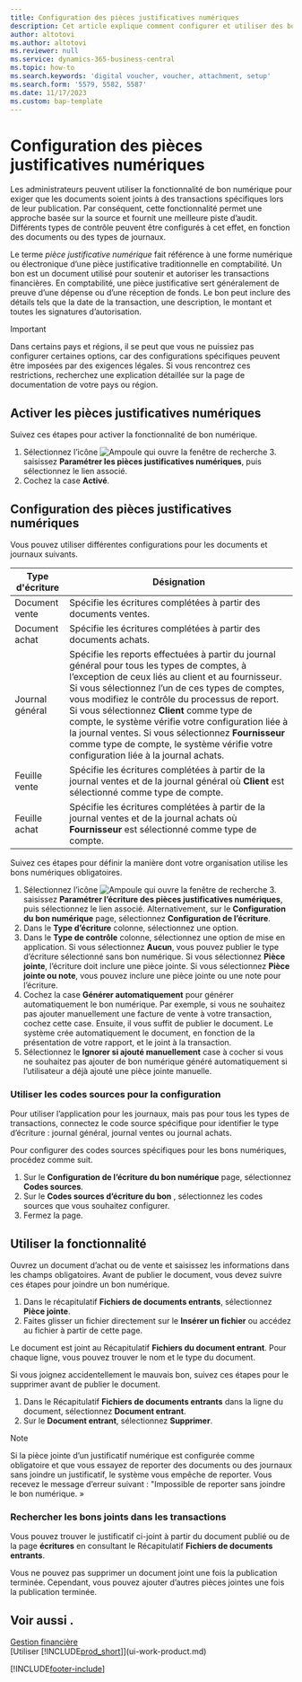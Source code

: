 ```yaml
---
title: Configuration des pièces justificatives numériques
description: Cet article explique comment configurer et utiliser des bons numériques obligatoires dans Microsoft Dynamics 365 Business Central.
author: altotovi
ms.author: altotovi
ms.reviewer: null
ms.service: dynamics-365-business-central
ms.topic: how-to
ms.search.keywords: 'digital voucher, voucher, attachment, setup'
ms.search.form: '5579, 5582, 5587'
ms.date: 11/17/2023
ms.custom: bap-template
---
```


# Configuration des pièces justificatives numériques

Les administrateurs peuvent utiliser la fonctionnalité de bon numérique pour exiger que les documents soient joints à des transactions spécifiques lors de leur publication. Par conséquent, cette fonctionnalité permet une approche basée sur la source et fournit une meilleure piste d’audit. Différents types de contrôle peuvent être configurés à cet effet, en fonction des documents ou des types de journaux.

Le terme *pièce justificative numérique* fait référence à une forme numérique ou électronique d’une pièce justificative traditionnelle en comptabilité. Un bon est un document utilisé pour soutenir et autoriser les transactions financières. En comptabilité, une pièce justificative sert généralement de preuve d’une dépense ou d’une réception de fonds. Le bon peut inclure des détails tels que la date de la transaction, une description, le montant et toutes les signatures d’autorisation.

> [!IMPORTANT]
> Dans certains pays et régions, il se peut que vous ne puissiez pas configurer certaines options, car des configurations spécifiques peuvent être imposées par des exigences légales. Si vous rencontrez ces restrictions, recherchez une explication détaillée sur la page de documentation de votre pays ou région.

## Activer les pièces justificatives numériques

Suivez ces étapes pour activer la fonctionnalité de bon numérique.

1. Sélectionnez l’icône ![Ampoule qui ouvre la fenêtre de recherche 3.](media/ui-search/search_small.png "Dites-moi ce que vous voulez faire") saisissez **Paramétrer les pièces justificatives numériques**, puis sélectionnez le lien associé.
2. Cochez la case **Activé**.

## Configuration des pièces justificatives numériques

Vous pouvez utiliser différentes configurations pour les documents et journaux suivants.

| Type d'écriture | Désignation |
|------------|-------------|
| Document vente | Spécifie les écritures complétées à partir des documents ventes. |
| Document achat | Spécifie les écritures complétées à partir des documents achats. |
| Journal général | Spécifie les reports effectuées à partir du journal général pour tous les types de comptes, à l’exception de ceux liés au client et au fournisseur. Si vous sélectionnez l’un de ces types de comptes, vous modifiez le contrôle du processus de report. Si vous sélectionnez **Client** comme type de compte, le système vérifie votre configuration liée à la journal ventes. Si vous sélectionnez **Fournisseur** comme type de compte, le système vérifie votre configuration liée à la journal achats. |
| Feuille vente | Spécifie les écritures complétées à partir de la journal ventes et de la journal général où **Client** est sélectionné comme type de compte. |
| Feuille achat | Spécifie les écritures complétées à partir de la journal ventes et de la journal achats où **Fournisseur** est sélectionné comme type de compte. |

Suivez ces étapes pour définir la manière dont votre organisation utilise les bons numériques obligatoires.

1. Sélectionnez l’icône ![Ampoule qui ouvre la fenêtre de recherche 3.](media/ui-search/search_small.png "Dites-moi ce que vous voulez faire") saisissez **Paramétrer l’écriture des pièces justificatives numériques**, puis sélectionnez le lien associé. Alternativement, sur le **Configuration du bon numérique** page, sélectionnez **Configuration de l’écriture**.
2. Dans le **Type d’écriture** colonne, sélectionnez une option.
3. Dans le **Type de contrôle** colonne, sélectionnez une option de mise en application. Si vous sélectionnez **Aucun**, vous pouvez publier le type d’écriture sélectionné sans bon numérique. Si vous sélectionnez **Pièce jointe**, l’écriture doit inclure une pièce jointe. Si vous sélectionnez **Pièce jointe ou note**, vous pouvez inclure une pièce jointe ou une note pour l’écriture. 
4. Cochez la case **Générer automatiquement** pour générer automatiquement le bon numérique. Par exemple, si vous ne souhaitez pas ajouter manuellement une facture de vente à votre transaction, cochez cette case. Ensuite, il vous suffit de publier le document. Le système crée automatiquement le document, en fonction de la présentation de votre rapport, et le joint à la transaction.
5. Sélectionnez le **Ignorer si ajouté manuellement** case à cocher si vous ne souhaitez pas ajouter de bon numérique généré automatiquement si l’utilisateur a déjà ajouté une pièce jointe manuelle.

### Utiliser les codes sources pour la configuration

Pour utiliser l’application pour les journaux, mais pas pour tous les types de transactions, connectez le code source spécifique pour identifier le type d’écriture : journal général, journal ventes ou journal achats.

Pour configurer des codes sources spécifiques pour les bons numériques, procédez comme suit.

1. Sur le **Configuration de l’écriture du bon numérique** page, sélectionnez **Codes sources**.
2. Sur le **Codes sources d’écriture du bon** , sélectionnez les codes sources que vous souhaitez configurer.
3. Fermez la page.

## Utiliser la fonctionnalité

Ouvrez un document d’achat ou de vente et saisissez les informations dans les champs obligatoires. Avant de publier le document, vous devez suivre ces étapes pour joindre un bon numérique.

1. Dans le récapitulatif **Fichiers de documents entrants**, sélectionnez **Pièce jointe**.
2. Faites glisser un fichier directement sur le **Insérer un fichier** ou accédez au fichier à partir de cette page.

Le document est joint au Récapitulatif **Fichiers du document entrant**. Pour chaque ligne, vous pouvez trouver le nom et le type du document.

Si vous joignez accidentellement le mauvais bon, suivez ces étapes pour le supprimer avant de publier le document.

1. Dans le Récapitulatif **Fichiers de documents entrants** dans la ligne du document, sélectionnez **Document entrant**.
2. Sur le **Document entrant**, sélectionnez **Supprimer**.

> [!NOTE]
> Si la pièce jointe d’un justificatif numérique est configurée comme obligatoire et que vous essayez de reporter des documents ou des journaux sans joindre un justificatif, le système vous empêche de reporter. Vous recevez le message d’erreur suivant : "Impossible de reporter sans joindre le bon numérique. »

### Rechercher les bons joints dans les transactions

Vous pouvez trouver le justificatif ci-joint à partir du document publié ou de la page **écritures** en consultant le Récapitulatif **Fichiers de documents entrants**.

Vous ne pouvez pas supprimer un document joint une fois la publication terminée. Cependant, vous pouvez ajouter d’autres pièces jointes une fois la publication terminée.

## Voir aussi .

[Gestion financière](finance.md)  
[Utiliser [!INCLUDE[prod_short](includes/prod_short.md)]](ui-work-product.md)

[!INCLUDE[footer-include](includes/footer-banner.md)]
